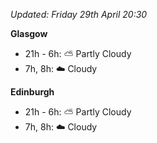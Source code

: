 *Updated: Friday 29th April 20:30*

**Glasgow**

* 21h - 6h: :partly_sunny: Partly Cloudy
* 7h, 8h: :cloud: Cloudy

**Edinburgh**

* 21h - 6h: :partly_sunny: Partly Cloudy
* 7h, 8h: :cloud: Cloudy
